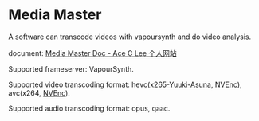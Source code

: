 # Media Master

A software can transcode videos with vapoursynth and do video analysis.

document: [Media Master Doc - Ace C Lee 个人网站](https://aceclee.com/archives/category/media-master)

Supported frameserver: VapourSynth.

Supported video transcoding format: hevc([x265-Yuuki-Asuna](https://github.com/msg7086/x265-Yuuki-Asuna), [NVEnc](https://github.com/rigaya/NVEnc)), avc(x264, [NVEnc](https://github.com/rigaya/NVEnc)).

Supported audio transcoding format: opus, qaac.
